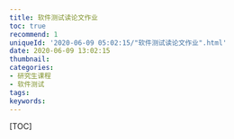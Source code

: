 ```yaml
---
title: 软件测试读论文作业
toc: true
recommend: 1
uniqueId: '2020-06-09 05:02:15/"软件测试读论文作业".html'
date: 2020-06-09 13:02:15
thumbnail:
categories:
- 研究生课程
- 软件测试
tags:
keywords:
---
```


[TOC]

<!--more-->


